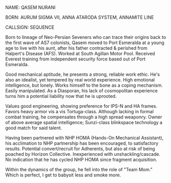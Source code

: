 NAME: QASEM NURANI

BORN: AURUM SIGMA VII, ANNA ATARODA SYSTEM, ANNAMITE LINE

CALLSIGN: SEQUENCE

Born to lineage of Neo-Persian Seveners who can trace their origins
back to the first wave of AS7 colonists, Qasem moved to Port Esmeralda at a
young age to live with his aunt, after his father contracted & perished
from Halpert's Disease (AFS). Worked at South Agillan Motor Pool.
Received Everest training from independent security force based out of
Port Esmeralda.

Good mechanical aptitude, he presents a strong, reliable work ethic. He's also an idealist, yet tempered by real
world experience. High emotional intelligence, but lonely. Works himself
to the bone as a coping mechanism. Easily manipulated. As a Diasporan, his lack
of cosmopolitan experience turns him a potential liability now that he is
uprooted.

Values good engineering, showing preference for IPS-N and HA frames.
Favors heavy armor vis a vis Tortuga-class. Although lacking in formal combat training, he compensates through a high spread weaponry. Owner of above average spatial
intelligence; Sunzi-class blinkspace technology a good match for said
talent.

Having been partnered with NHP HOMA (Hands-On Mechanical Assistant), his acclimation to
NHP partnership has been encouraged, to satisfactory results. Potential
convert/recruit for Adherents, but also at risk of being poached by Horizon
Collective. Inexperienced with unshackling/cascade. No indication that
he has cycled NHP HOMA since fragment acquisition.

Within the dynamics of the group, he fell into the role of "Team Mom." Which is perfect, I get to babysit less and smoke more.